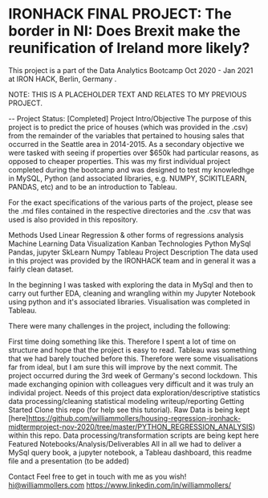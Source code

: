 # IRONHACK FINAL PROJECT: The border in NI: Does Brexit make the reunification of Ireland more likely?  
This project is a part of the Data Analytics Bootcamp Oct 2020 - Jan 2021 at IRON HACK, Berlin, Germany .


NOTE: THIS IS A PLACEHOLDER TEXT AND RELATES TO MY PREVIOUS PROJECT.

-- Project Status: [Completed]
Project Intro/Objective
The purpose of this project is to predict the price of houses (which was provided in the .csv) from the remainder of the variables that pertained to housing sales that occurred in the Seattle area in 2014-2015. As a secondary objective we were tasked with seeing if properties over $650k had particular reasons, as opposed to cheaper properties. This was my first individual project completed during the bootcamp and was designed to test my knowledhge in MySQL, Python (and associated libraries, e.g. NUMPY, SCIKITLEARN, PANDAS, etc) and to be an introduction to Tableau.

For the exact specifications of the various parts of the project, please see the .md files contained in the respective directories and the .csv that was used is also provided in this repository.

Methods Used
Linear Regression & other forms of regressions analysis
Machine Learning
Data Visualization
Kanban
Technologies
Python
MySql
Pandas, jupyter
SkLearn
Numpy
Tableau
Project Description
The data used in this project was provided by the IRONHACK team and in general it was a fairly clean dataset.

In the beginning I was tasked with exploring the data in MySql and then to carry out further EDA, cleaning and wrangling within my Jupyter Notebook using python and it's associated libraries. Visualisation was completed in Tableau.

There were many challenges in the project, including the following:

First time doing something like this. Therefore I spent a lot of time on structure and hope that the project is easy to read.
Tableau was something that we had barely touched before this. Therefore were some visualisations far from ideal, but I am sure this will improve by the next commit.
The project occurred during the 3rd week of Germany's second lockdown. This made exchanging opinion with colleagues very difficult and it was truly an individal project.
Needs of this project
data exploration/descriptive statistics
data processing/cleaning
statistical modeling
writeup/reporting
Getting Started
Clone this repo (for help see this tutorial).
Raw Data is being kept [here]https://github.com/williammollers/housing-regression-ironhack-midtermproject-nov-2020/tree/master/PYTHON_REGRESSION_ANALYSIS) within this repo.
Data processing/transformation scripts are being kept here
Featured Notebooks/Analysis/Deliverables
All in all we had to deliver a MySql query book, a jupyter notebook, a Tableau dashboard, this readme file and a presentation (to be added)

Contact
Feel free to get in touch with me as you wish!
hi@williammollers.com
https://www.linkedin.com/in/williammollers/

